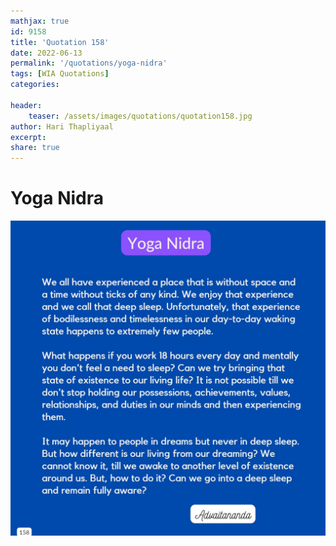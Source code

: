 ```yaml
---
mathjax: true
id: 9158
title: 'Quotation 158'
date: 2022-06-13
permalink: '/quotations/yoga-nidra'
tags: [WIA Quotations] 
categories: 

header:
    teaser: /assets/images/quotations/quotation158.jpg
author: Hari Thapliyaal 
excerpt:
share: true 
---
```


# Yoga Nidra

![Yoga Nidra](/assets/images/quotations/quotation158.jpg)
